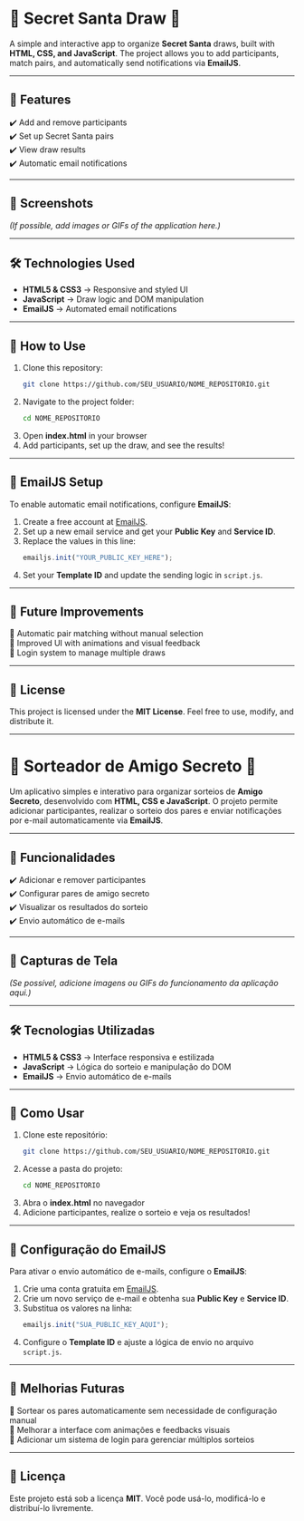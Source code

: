 # 🎁 Secret Santa Draw 🎁  

A simple and interactive app to organize **Secret Santa** draws, built with **HTML, CSS, and JavaScript**. The project allows you to add participants, match pairs, and automatically send notifications via **EmailJS**.  

---

## 🚀 Features  

✔️ Add and remove participants  
✔️ Set up Secret Santa pairs  
✔️ View draw results  
✔️ Automatic email notifications  

---

## 📸 Screenshots  

_(If possible, add images or GIFs of the application here.)_  

---

## 🛠️ Technologies Used  

- **HTML5 & CSS3** → Responsive and styled UI  
- **JavaScript** → Draw logic and DOM manipulation  
- **EmailJS** → Automated email notifications  

---

## 🎯 How to Use  

1. Clone this repository:  
   ```sh
   git clone https://github.com/SEU_USUARIO/NOME_REPOSITORIO.git
   ```
2. Navigate to the project folder:  
   ```sh
   cd NOME_REPOSITORIO
   ```
3. Open **index.html** in your browser  
4. Add participants, set up the draw, and see the results!  

---

## 📩 EmailJS Setup  

To enable automatic email notifications, configure **EmailJS**:  

1. Create a free account at [EmailJS](https://www.emailjs.com/).  
2. Set up a new email service and get your **Public Key** and **Service ID**.  
3. Replace the values in this line:  
   ```js
   emailjs.init("YOUR_PUBLIC_KEY_HERE");
   ```  
4. Set your **Template ID** and update the sending logic in `script.js`.  

---

## 📝 Future Improvements  

🔹 Automatic pair matching without manual selection  
🔹 Improved UI with animations and visual feedback  
🔹 Login system to manage multiple draws  

---

## 📄 License  

This project is licensed under the **MIT License**. Feel free to use, modify, and distribute it.  

---

# 🎁 Sorteador de Amigo Secreto 🎁  

Um aplicativo simples e interativo para organizar sorteios de **Amigo Secreto**, desenvolvido com **HTML, CSS e JavaScript**. O projeto permite adicionar participantes, realizar o sorteio dos pares e enviar notificações por e-mail automaticamente via **EmailJS**.  

---

## 🚀 Funcionalidades  

✔️ Adicionar e remover participantes  
✔️ Configurar pares de amigo secreto  
✔️ Visualizar os resultados do sorteio  
✔️ Envio automático de e-mails  

---

## 📸 Capturas de Tela  

_(Se possível, adicione imagens ou GIFs do funcionamento da aplicação aqui.)_  

---

## 🛠️ Tecnologias Utilizadas  

- **HTML5 & CSS3** → Interface responsiva e estilizada  
- **JavaScript** → Lógica do sorteio e manipulação do DOM  
- **EmailJS** → Envio automático de e-mails  

---

## 🎯 Como Usar  

1. Clone este repositório:  
   ```sh
   git clone https://github.com/SEU_USUARIO/NOME_REPOSITORIO.git
   ```
2. Acesse a pasta do projeto:  
   ```sh
   cd NOME_REPOSITORIO
   ```
3. Abra o **index.html** no navegador  
4. Adicione participantes, realize o sorteio e veja os resultados!  

---

## 📩 Configuração do EmailJS  

Para ativar o envio automático de e-mails, configure o **EmailJS**:  

1. Crie uma conta gratuita em [EmailJS](https://www.emailjs.com/).  
2. Crie um novo serviço de e-mail e obtenha sua **Public Key** e **Service ID**.  
3. Substitua os valores na linha:  
   ```js
   emailjs.init("SUA_PUBLIC_KEY_AQUI");
   ```  
4. Configure o **Template ID** e ajuste a lógica de envio no arquivo `script.js`.  

---

## 📝 Melhorias Futuras  

🔹 Sortear os pares automaticamente sem necessidade de configuração manual  
🔹 Melhorar a interface com animações e feedbacks visuais  
🔹 Adicionar um sistema de login para gerenciar múltiplos sorteios  

---

## 📄 Licença  

Este projeto está sob a licença **MIT**. Você pode usá-lo, modificá-lo e distribuí-lo livremente.  

